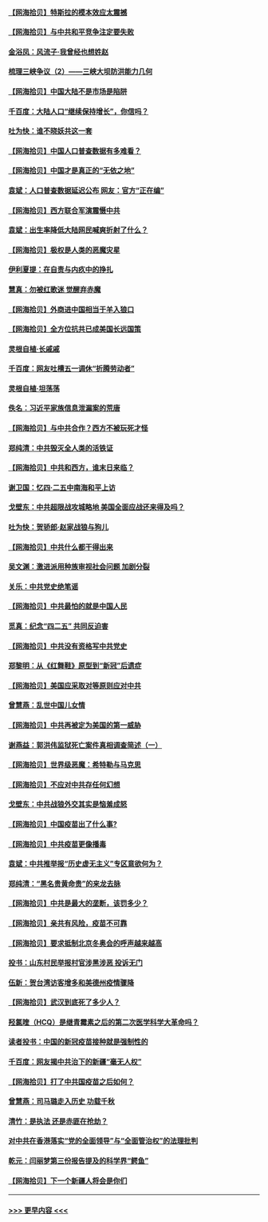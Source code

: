 #### [【网海拾贝】特斯拉的模本效应太震撼](../pages/nsc993/n12925626.md?t=05072351) 
#### [【网海拾贝】与中共和平竞争注定要失败](../pages/nsc993/n12923326.md?t=05072351) 
#### [金浴凤：风流子‧我曾经也想姓赵](../pages/nsc993/n12920911.md?t=05072351) 
#### [梳理三峡争议（2）——三峡大坝防洪能力几何](../pages/nsc993/n12920173.md?t=05072351) 
#### [【网海拾贝】中国大陆不是市场是陷阱](../pages/nsc993/n12920143.md?t=05072351) 
#### [千百度：大陆人口“继续保持增长”，你信吗？](../pages/nsc993/n12918946.md?t=05072351) 
#### [吐为快：谁不晓妖共这一套](../pages/nsc993/n12918941.md?t=05072351) 
#### [【网海拾贝】中国人口普查数据有多难看？](../pages/nsc993/n12917822.md?t=05072351) 
#### [【网海拾贝】中国才是真正的“无依之地”](../pages/nsc993/n12915845.md?t=05072351) 
#### [袁斌：人口普查数据延迟公布 网友：官方“正在编”](../pages/nsc993/n12915748.md?t=05072351) 
#### [【网海拾贝】西方联合军演震慑中共](../pages/nsc993/n12913466.md?t=05072351) 
#### [袁斌：出生率降低大陆网民喊爽折射了什么？](../pages/nsc993/n12913365.md?t=05072351) 
#### [【网海拾贝】极权是人类的恶魔灾星](../pages/nsc993/n12910697.md?t=05072351) 
#### [伊利夏提：在自责与内疚中的挣扎](../pages/nsc993/n12910493.md?t=05072351) 
#### [慧真：勿被红歌迷 觉醒弃赤魔](../pages/nsc993/n12910485.md?t=05072351) 
#### [【网海拾贝】外商进中国相当于羊入狼口](../pages/nsc993/n12908274.md?t=05072351) 
#### [【网海拾贝】全方位抗共已成美国长远国策](../pages/nsc993/n12906878.md?t=05072351) 
#### [灵根自植‧长戚戚](../pages/nsc993/n12905585.md?t=05072351) 
#### [千百度：网友吐槽五一调休“折腾劳动者”](../pages/nsc993/n12905934.md?t=05072351) 
#### [灵根自植‧坦荡荡](../pages/nsc993/n12905562.md?t=05072351) 
#### [佚名：习近平家族信息泄漏案的荒唐](../pages/nsc993/n12904705.md?t=05072351) 
#### [【网海拾贝】与中共合作？西方不被玩死才怪](../pages/nsc993/n12903873.md?t=05072351) 
#### [郑纯清：中共毁灭全人类的活铁证](../pages/nsc993/n12903785.md?t=05072351) 
#### [【网海拾贝】中共和西方，谁末日来临？](../pages/nsc993/n12903482.md?t=05072351) 
#### [谢卫国：忆四‧二五中南海和平上访](../pages/nsc993/n12902192.md?t=05072351) 
#### [戈壁东：中共超限战攻城略地 美国全面应战还来得及吗？](../pages/nsc993/n12902297.md?t=05072351) 
#### [吐为快：贺骄郎‧赵家战狼与狗儿](../pages/nsc993/n12902280.md?t=05072351) 
#### [【网海拾贝】中共什么都干得出来](../pages/nsc993/n12897500.md?t=05072351) 
#### [吴文渊：激进派用种族审视社会问题 加剧分裂](../pages/nsc993/n12893881.md?t=05072351) 
#### [关乐：中共党史绝笔谣](../pages/nsc993/n12897270.md?t=05072351) 
#### [【网海拾贝】中共最怕的就是中国人民](../pages/nsc993/n12894705.md?t=05072351) 
#### [觅真：纪念“四二五” 共同反迫害](../pages/nsc993/n12894553.md?t=05072351) 
#### [【网海拾贝】中共没有资格写中共党史](../pages/nsc993/n12892231.md?t=05072351) 
#### [郑黎明：从《红舞鞋》原型到“新冠”后遗症](../pages/nsc993/n12890469.md?t=05072351) 
#### [【网海拾贝】美国应采取对等原则应对中共](../pages/nsc993/n12889176.md?t=05072351) 
#### [曾慧燕：乱世中国儿女情](../pages/nsc993/n12887931.md?t=05072351) 
#### [【网海拾贝】中共再被定为美国的第一威胁](../pages/nsc993/n12887580.md?t=05072351) 
#### [谢燕益：郭洪伟监狱死亡案件真相调查简述（一）](../pages/nsc993/n12885648.md?t=05072351) 
#### [【网海拾贝】世界级恶魔：希特勒与马克思](../pages/nsc993/n12884062.md?t=05072351) 
#### [【网海拾贝】不应对中共存任何幻想](../pages/nsc993/n12881460.md?t=05072351) 
#### [戈壁东：中共战狼外交其实是恼羞成怒](../pages/nsc993/n12880392.md?t=05072351) 
#### [【网海拾贝】中国疫苗出了什么事?](../pages/nsc993/n12879124.md?t=05072351) 
#### [【网海拾贝】中共疫苗更像播毒](../pages/nsc993/n12876631.md?t=05072351) 
#### [袁斌：中共推举报“历史虚无主义”专区意欲何为？](../pages/nsc993/n12876530.md?t=05072351) 
#### [郑纯清：“黑名贵黄命贵”的来龙去脉](../pages/nsc993/n12875589.md?t=05072351) 
#### [【网海拾贝】中共是最大的垄断，该罚多少？](../pages/nsc993/n12874006.md?t=05072351) 
#### [【网海拾贝】亲共有风险，疫苗不可靠](../pages/nsc993/n12872224.md?t=05072351) 
#### [【网海拾贝】要求抵制北京冬奥会的呼声越来越高](../pages/nsc993/n12868962.md?t=05072351) 
#### [投书：山东村民举报村官涉黑涉恶 投诉无门](../pages/nsc993/n12869726.md?t=05072351) 
#### [伍新：贺台湾访客增多和美德州疫情骤降](../pages/nsc993/n12865651.md?t=05072351) 
#### [【网海拾贝】武汉到底死了多少人？](../pages/nsc993/n12863707.md?t=05072351) 
#### [羟氯喹（HCQ）是继青霉素之后的第二次医学科学大革命吗？](../pages/nsc993/n12638564.md?t=05072351) 
#### [读者投书：中国的新冠疫苗接种就是强制性的](../pages/nsc993/n12859932.md?t=05072351) 
#### [千百度：网友揭中共治下的新疆“毫无人权”](../pages/nsc993/n12858385.md?t=05072351) 
#### [【网海拾贝】打了中共国疫苗之后如何？](../pages/nsc993/n12857866.md?t=05072351) 
#### [曾慧燕：司马璐走入历史 功载千秋](../pages/nsc993/n12856996.md?t=05072351) 
#### [清竹：是执法 还是赤匪在抢劫？](../pages/nsc993/n12856952.md?t=05072351) 
#### [对中共在香港落实“党的全面领导”与“全面管治权”的法理批判](../pages/nsc993/n12856929.md?t=05072351) 
#### [乾元：闫丽梦第三份报告提及的科学界“鳄鱼”](../pages/nsc993/n12855985.md?t=05072351) 
#### [【网海拾贝】下一个新疆人将会是你们](../pages/nsc993/n12855864.md?t=05072351) 

----
#### [ >>> 更早内容 <<< ](../indexes/nsc993-earlier.md)
